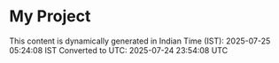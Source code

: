# My Project

This content is dynamically generated in Indian Time (IST): 2025-07-25 05:24:08 IST
Converted to UTC: 2025-07-24 23:54:08 UTC
